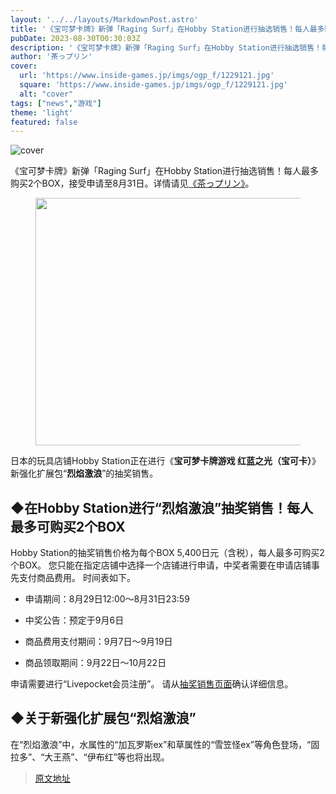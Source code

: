 ```yaml
---
layout: '../../layouts/MarkdownPost.astro'
title: '《宝可梦卡牌》新弹「Raging Surf」在Hobby Station进行抽选销售！每人最多购买2个BOX，接受申请至8月31日'
pubDate: 2023-08-30T00:30:03Z
description: '《宝可梦卡牌》新弹「Raging Surf」在Hobby Station进行抽选销售！每人最多购买2个BOX，接受申请至8月31日'
author: '茶っプリン'
cover:
  url: 'https://www.inside-games.jp/imgs/ogp_f/1229121.jpg'
  square: 'https://www.inside-games.jp/imgs/ogp_f/1229121.jpg'
  alt: "cover"
tags: ["news","游戏"]
theme: 'light'
featured: false
---
```


![cover](https://www.inside-games.jp/imgs/ogp_f/1229121.jpg)

《宝可梦卡牌》新弹「Raging Surf」在Hobby Station进行抽选销售！每人最多购买2个BOX，接受申请至8月31日。详情请见<a href="/author/10181/recent/%E8%8C%B6%E3%81%A3%E3%83%97%E3%83%AA%E3%83%B3">《茶っプリン》</a>。

<figure class="ctms-editor-image"><img src="https://www.inside-games.jp/imgs/zoom/1229112.jpg" class="inline-article-image" width="640" height="396"></figure>
<p>日本的玩具店铺Hobby Station正在进行《<b>宝可梦卡牌游戏 红蓝之光（宝可卡）</b>》新强化扩展包“<b>烈焰激浪</b>”的抽奖销售。</p>
<h2>◆在Hobby Station进行“烈焰激浪”抽奖销售！每人最多可购买2个BOX</h2>
<p>Hobby Station的抽奖销售价格为每个BOX 5,400日元（含税），每人最多可购买2个BOX。 您只能在指定店铺中选择一个店铺进行申请，中奖者需要在申请店铺事先支付商品费用。 时间表如下。</p>
<ul><li><p>申请期间：8月29日12:00～8月31日23:59</p></li><li><p>中奖公告：预定于9月6日</p></li><li><p>商品费用支付期间：9月7日～9月19日</p></li><li><p>商品领取期间：9月22日～10月22日</p></li></ul>
<p>申请需要进行“Livepocket会员注册”。 请从<a target="_blank" rel="noopener noreferrer nofollow" href="https://t.livepocket.jp/e/ly89q">抽奖销售页面</a>确认详细信息。</p>
<h2>◆关于新强化扩展包“烈焰激浪”</h2>
<p class="text-start">在“烈焰激浪”中，水属性的“加瓦罗斯ex”和草属性的“雪笠怪ex”等角色登场，“固拉多”、“大王燕”、“伊布红”等也将出现。</p>

>[原文地址](https://www.inside-games.jp/article/2023/08/30/148165.html)  